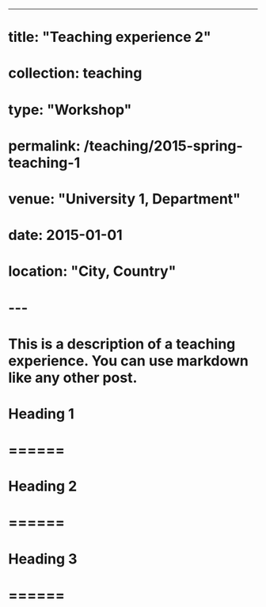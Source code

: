---
# title: "Teaching experience 2"
# collection: teaching
# type: "Workshop"
# permalink: /teaching/2015-spring-teaching-1
# venue: "University 1, Department"
# date: 2015-01-01
# location: "City, Country"
# ---

# This is a description of a teaching experience. You can use markdown like any other post.

# Heading 1
# ======

# Heading 2
# ======

# Heading 3
# ======
